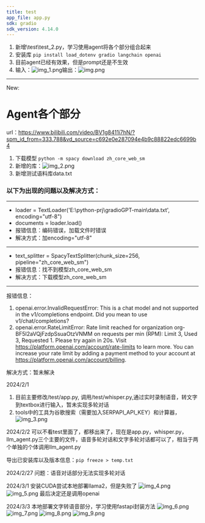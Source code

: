 ```yaml
---
title: test
app_file: app.py
sdk: gradio
sdk_version: 4.14.0
---
```

1. 新增\test\test_2.py，学习使用agent将各个部分组合起来
2. 安装库 `pip install load_dotenv gradio langchain openai`
3. 目前agent已经有效果，但是prompt还是不生效
4. 输入：![img_1.png](img_1.png)输出：![img.png](img.png)
---

New:
# Agent各个部分
url：https://www.bilibili.com/video/BV1g8411i7hN/?spm_id_from=333.788&vd_source=c692e0e287094e4b9c88822edc6699b4
1. 下载模型 `python -m spacy download zh_core_web_sm`
2. 新增的库：![img_2.png](img_2.png)
3. 新增测试语料库data.txt

### 以下为出现的问题以及解决方式：
---
* loader = TextLoader('E:\python-prj\gradioGPT-main\data.txt', encoding="utf-8")
* documents = loader.load()
* 报错信息：编码错误，加载文件时错误
* 解决方式：加encoding="utf-8"
---
* text_splitter = SpacyTextSplitter(chunk_size=256, pipeline="zh_core_web_sm")
* 报错信息：找不到模型zh_core_web_sm
* 解决方式：下载模型zh_core_web_sm
---
报错信息：
1. openai.error.InvalidRequestError: This is a chat model and not supported in the v1/completions endpoint. Did you mean to use v1/chat/completions?
2. openai.error.RateLimitError: Rate limit reached for organization org-BF5I2aVQjFzdpSsuaOtzVNMM on requests per min (RPM): Limit 3, Used 3, Requested 1. Please try again in 20s. Visit https://platform.openai.com/account/rate-limits to learn more. You can increase your rate limit by adding a payment method to your account at https://platform.openai.com/account/billing.

解决方式：暂未解决


2024/2/1
1. 目前主要修改/test/app.py, 调用/test/whisper.py,通过实时录制语音，转文字到textbox进行输入，暂未实现多轮对话
2. tools中的工具为谷歌搜索（需要加入SERPAPI_API_KEY）和计算器，
![img_3.png](assets/img_3.png)

2024/2/2
可以不看test里面了，都移出来了，现在是app.py，whisper.py，llm_agent.py三个主要的文件，语音多轮对话和文字多轮对话都可以了，相当于两个单独的个体调用llm_agent.py

导出已安装库以及版本信息：`pip freeze > temp.txt` 

2024/2/27
问题：语音对话部分无法实现多轮对话

2024/3/1
安装CUDA尝试本地部署llama2，但是失败了
![img_4.png](img_4.png)
![img_5.png](img_5.png)
最后决定还是调用openai


2024/3/3
本地部署文字转语音部分，学习使用fastapi封装方法
![img_6.png](img_6.png)
![img_7.png](img_7.png)
![img_8.png](img_8.png)
![img_9.png](img_9.png)